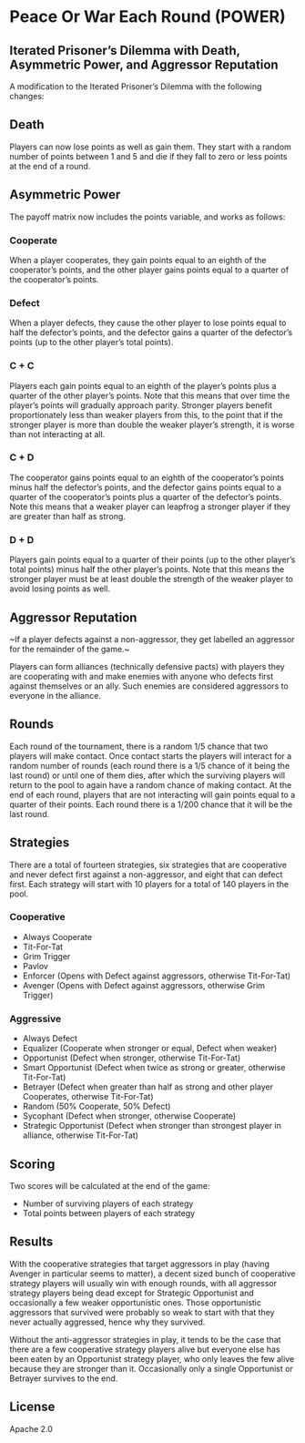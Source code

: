 # Peace Or War Each Round (POWER)

## Iterated Prisoner’s Dilemma with Death, Asymmetric Power, and Aggressor Reputation

A modification to the Iterated Prisoner’s Dilemma with the following changes:

## Death

Players can now lose points as well as gain them. They start with a random number of points between 1 and 5 and die if they fall to zero or less points at the end of a round.

## Asymmetric Power

The payoff matrix now includes the points variable, and works as follows:

### Cooperate

When a player cooperates, they gain points equal to an eighth of the cooperator’s points, and the other player gains points equal to a quarter of the cooperator’s points.

### Defect

When a player defects, they cause the other player to lose points equal to half the defector’s points, and the defector gains a quarter of the defector’s points (up to the other player’s total points).

### C + C

Players each gain points equal to an eighth of the player’s points plus a quarter of the other player’s points. Note that this means that over time the player’s points will gradually approach parity. Stronger players benefit proportionately less than weaker players from this, to the point that if the stronger player is more than double the weaker player’s strength, it is worse than not interacting at all.

### C + D

The cooperator gains points equal to an eighth of the cooperator’s points minus half the defector’s points, and the defector gains points equal to a quarter of the cooperator’s points plus a quarter of the defector’s points. Note this means that a weaker player can leapfrog a stronger player if they are greater than half as strong.

### D + D

Players gain points equal to a quarter of their points (up to the other player’s total points) minus half the other player’s points. Note that this means the stronger player must be at least double the strength of the weaker player to avoid losing points as well.

## Aggressor Reputation

~If a player defects against a non-aggressor, they get labelled an aggressor for the remainder of the game.~

Players can form alliances (technically defensive pacts) with players they are cooperating with and make enemies with anyone who defects first against themselves or an ally. Such enemies are considered aggressors to everyone in the alliance.

## Rounds

Each round of the tournament, there is a random 1/5 chance that two players will make contact. Once contact starts the players will interact for a random number of rounds (each round there is a 1/5 chance of it being the last round) or until one of them dies, after which the surviving players will return to the pool to again have a random chance of making contact. At the end of each round, players that are not interacting will gain points equal to a quarter of their points. Each round there is a 1/200 chance that it will be the last round.

## Strategies

There are a total of fourteen strategies, six strategies that are cooperative and never defect first against a non-aggressor, and eight that can defect first. Each strategy will start with 10 players for a total of 140 players in the pool.

### Cooperative

* Always Cooperate
* Tit-For-Tat
* Grim Trigger
* Pavlov
* Enforcer (Opens with Defect against aggressors, otherwise Tit-For-Tat)
* Avenger (Opens with Defect against aggressors, otherwise Grim Trigger)

### Aggressive

* Always Defect
* Equalizer (Cooperate when stronger or equal, Defect when weaker)
* Opportunist (Defect when stronger, otherwise Tit-For-Tat)
* Smart Opportunist (Defect when twice as strong or greater, otherwise Tit-For-Tat)
* Betrayer (Defect when greater than half as strong and other player Cooperates, otherwise Tit-For-Tat)
* Random (50% Cooperate, 50% Defect)
* Sycophant (Defect when stronger, otherwise Cooperate)
* Strategic Opportunist (Defect when stronger than strongest player in alliance, otherwise Tit-For-Tat)

## Scoring

Two scores will be calculated at the end of the game:

* Number of surviving players of each strategy
* Total points between players of each strategy

## Results

With the cooperative strategies that target aggressors in play (having Avenger in particular seems to matter), a decent sized bunch of cooperative strategy players will usually win with enough rounds, with all aggressor strategy players being dead except for Strategic Opportunist and occasionally a few weaker opportunistic ones. Those opportunistic aggressors that survived were probably so weak to start with that they never actually aggressed, hence why they survived.

Without the anti-aggressor strategies in play, it tends to be the case that there are a few cooperative strategy players alive but everyone else has been eaten by an Opportunist strategy player, who only leaves the few alive because they are stronger than it. Occasionally only a single Opportunist or Betrayer survives to the end.

## License

Apache 2.0
